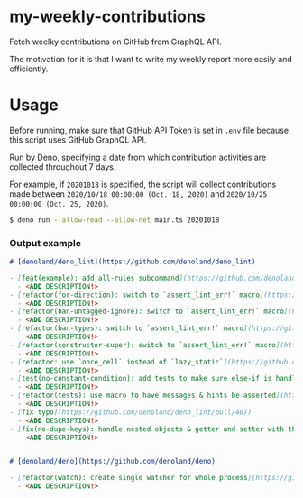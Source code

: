 # my-weekly-contributions
Fetch weelky contributions on GitHub from GraphQL API.

The motivation for it is that I want to write my weekly report more easily and efficiently.

# Usage

Before running, make sure that GitHub API Token is set in `.env` file because this script uses GitHub GraphQL API.

Run by Deno, specifying a date from which contribution activities are collected throughout 7 days.

For example, if `20201018` is specified, the script will collect contributions made between `2020/10/18 00:00:00 (Oct. 18, 2020)` and `2020/10/25 00:00:00 (Oct. 25, 2020)`.

```sh
$ deno run --allow-read --allow-net main.ts 20201018
```


### Output example

```markdown
# [denoland/deno_lint](https://github.com/denoland/deno_lint)

- [feat(example): add all-rules subcommand](https://github.com/denoland/deno_lint/pull/444)
  - <ADD DESCRIPTION!>
- [refactor(for-direction): switch to `assert_lint_err!` macro](https://github.com/denoland/deno_lint/pull/437)
  - <ADD DESCRIPTION!>
- [refactor(ban-untagged-ignore): switch to `assert_lint_err!` macro](https://github.com/denoland/deno_lint/pull/436)
  - <ADD DESCRIPTION!>
- [refactor(ban-types): switch to `assert_lint_err!` macro](https://github.com/denoland/deno_lint/pull/435)
  - <ADD DESCRIPTION!>
- [refactor(constructor-super): switch to `assert_lint_err!` macro](https://github.com/denoland/deno_lint/pull/434)
  - <ADD DESCRIPTION!>
- [refactor: use `once_cell` instead of `lazy_static`](https://github.com/denoland/deno_lint/pull/433)
  - <ADD DESCRIPTION!>
- [test(no-constant-condition): add tests to make sure else-if is handled](https://github.com/denoland/deno_lint/pull/418)
  - <ADD DESCRIPTION!>
- [refactor(tests): use macro to have messages & hints be asserted](https://github.com/denoland/deno_lint/pull/410)
  - <ADD DESCRIPTION!>
- [fix typo](https://github.com/denoland/deno_lint/pull/407)
  - <ADD DESCRIPTION!>
- [fix(no-dupe-keys): handle nested objects & getter and setter with the same name](https://github.com/denoland/deno_lint/pull/406)
  - <ADD DESCRIPTION!>


# [denoland/deno](https://github.com/denoland/deno)

- [refactor(watch): create single watcher for whole process](https://github.com/denoland/deno/pull/8083)
  - <ADD DESCRIPTION!>
```
